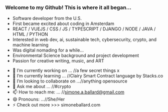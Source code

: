 ### Welcome to my Github! This is where it all began...
+ Software developer from the U.S. 
+ First became excited about coding in Amsterdam 
+ REACT / VUEJS / CSS / JS / TYPESCRIPT / DJANGO / NODE / JAVA / HTML / PYTHON
+ Interested in web dev, ai, sustainable tech, cybersecurity, crypto, and machine learning
+ Was digital nomading for a while...
+ Environmental Science background and project development
+ Passion for creative writing, music, and ART

- 🔭 I’m currently working on ... //a few secret things x
- 🌱 I’m currently learning ... //Clairy Smart Contract language by Stacks.co
- 👯 I’m looking to collaborate on ...//anything opensource
- 💬 Ask me about ... //#crypto
- 📫 How to reach me: ... //simone.a.ballard@gmail.com
- 😄 Pronouns: ...//She/Her
- ⚡ Check out more >>> simoneballard.com



